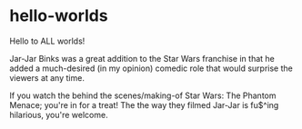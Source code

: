 # hello-worlds
Hello to ALL worlds!

Jar-Jar Binks was a great addition to the Star Wars franchise in that he added a much-desired (in my opinion) comedic role that would surprise the viewers at any time.

If you watch the behind the scenes/making-of Star Wars: The Phantom Menace; you're in for a treat! The the way they filmed Jar-Jar is fu$^ing hilarious, you're welcome.

